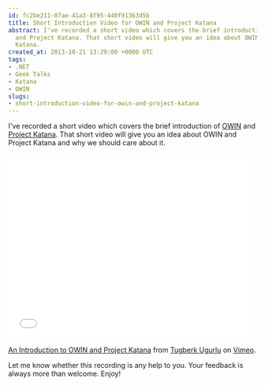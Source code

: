 ```yaml
---
id: fc2be211-07ae-41a3-8f95-440f91363d5b
title: Short Introduction Video for OWIN and Project Katana
abstract: I've recorded a short video which covers the brief introduction of OWIN
  and Project Katana. That short video will give you an idea about OWIN and Project
  Katana.
created_at: 2013-10-21 13:29:00 +0000 UTC
tags:
- .NET
- Geek Talks
- Katana
- OWIN
slugs:
- short-introduction-video-for-owin-and-project-katana
---
```


<p>I've recorded a short video which covers the brief introduction of <a href="https://www.tugberkugurlu.com/archive/getting-started-with-owin-and-the-katana-stack">OWIN</a> and <a href="http://katanaproject.codeplex.com">Project Katana</a>. That short video will give you an idea about OWIN and Project Katana and why we should care about it.</p>
<p><iframe width="500" frameborder="0" src="//player.vimeo.com/video/77401890" height="375"></iframe></p>
<p><a href="http://vimeo.com/77401890">An Introduction to OWIN and Project Katana</a> from <a href="http://vimeo.com/user6670252">Tugberk Ugurlu</a> on <a href="https://vimeo.com">Vimeo</a>.</p>
<p>Let me know whether this recording is any help to you. Your feedback is always more than welcome. Enjoy!</p>